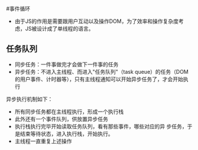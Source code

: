#事件循环
- 由于JS的作用是需要跟用户互动以及操作DOM，为了效率和操作复杂度考虑，JS被设计成了单线程的语言。
## 任务队列
- 同步任务：一件事做完才会做下一件事的任务
- 异步任务：不进入主线程、而进入"任务队列"（task queue）的任务（DOM的用户事件、计时器等），只有主线程通知可以开始异步任务了，才会开始执行

异步执行机制如下：
+ 所有同步任务都在主线程执行，形成一个执行栈
+ 此外还有一个事件队列，供放置异步任务
+ 执行栈执行完毕开始读取任务队列，看有那些事件，哪些对应的异   步任务，于是结束等待状态，进入执行栈，开始执行。
+ 主线程一直重复上述操作